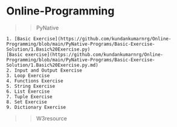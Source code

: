 # Online-Programming
>> PyNative

    1. [Basic Exercise](https://github.com/kundankumarnrg/Online-Programming/blob/main/PyNative-Programs/Basic-Exercise-Solution/1.Basic%20Exercise.py)
    [Basic exercise](https://github.com/kundankumarnrg/Online-Programming/blob/main/PyNative-Programs/Basic-Exercise-Solution/1.Basic%20Exercise.py.md)
    2. Input and Output Exercise
    3. Loop Exercise
    4. Functions Exercise
    5. String Exercise
    6. List Exercise
    7. Tuple Exercise
    8. Set Exercise
    9. Dictionary Exercise
    
    
    
    
>> W3resource
